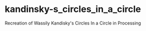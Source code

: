 # kandinsky-s_circles_in_a_circle
Recreation of Wassily Kandisky's Circles In a Circle in Processing
